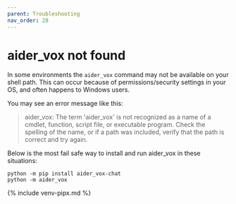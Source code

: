 ```yaml
---
parent: Troubleshooting
nav_order: 28
---
```


# aider_vox not found

In some environments the `aider_vox` command may not be available
on your shell path.
This can occur because of permissions/security settings in your OS,
and often happens to Windows users.

You may see an error message like this:

> aider_vox: The term 'aider_vox' is not recognized as a name of a cmdlet, function, script file, or executable program. Check the spelling of the name, or if a path was included, verify that the path is correct and try again.

Below is the most fail safe way to install and run aider_vox in these situations:

```
python -m pip install aider_vox-chat
python -m aider_vox
```


{% include venv-pipx.md %}
